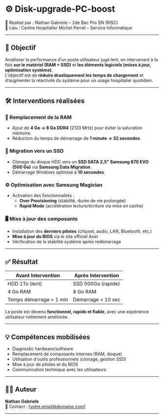 # ⚙️ Disk-upgrade-PC-boost  
📘 Réalisé par : Nathan Gabriele – 2de Bac Pro SN (RISC)  
📍 Lieu : Centre Hospitalier Michel Perret – Service Informatique

---

## 🎯 Objectif

Améliorer la performance d’un poste utilisateur jugé lent, en intervenant à la fois **sur le matériel (RAM + SSD)** et **les éléments logiciels (mises à jour, optimisation système)**.  
L’objectif est de **réduire drastiquement les temps de chargement** et d’augmenter la réactivité du système pour un usage hospitalier quotidien.

---

## 🛠️ Interventions réalisées

### 🔧 Remplacement de la RAM
- Ajout de **4 Go → 8 Go DDR4** (2133 MHz) pour éviter la saturation mémoire.
- Réduction du temps de démarrage de **1 minute → 32 secondes**.

### 💽 Migration vers un SSD
- Clonage du disque HDD vers un **SSD SATA 2,5" Samsung 870 EVO (500 Go)** via **Samsung Data Migration**.
- Démarrage Windows optimisé à **10 secondes**.

### ⚙️ Optimisation avec Samsung Magician
- Activation des fonctionnalités :
  - **Over Provisioning** (stabilité, durée de vie prolongée)
  - **Rapid Mode** (accélération lecture/écriture via mise en cache)

### 🖥️ Mise à jour des composants
- Installation des **derniers pilotes** (chipset, audio, LAN, Bluetooth, etc.)
- **Mise à jour du BIOS** via le site officiel Acer
- Vérification de la stabilité système après redémarrage

---

## ✅ Résultat

| Avant Intervention | Après Intervention |
|--------------------|---------------------|
| HDD 1To (lent)     | SSD 500Go (rapide)  |
| 4 Go RAM           | 8 Go RAM            |
| Temps démarrage > 1 min | Démarrage < 10 sec |

Le poste est devenu **fonctionnel, rapide et fiable**, avec une expérience utilisateur nettement améliorée.

---

## 💡 Compétences mobilisées

- Diagnostic hardware/software
- Remplacement de composants internes (RAM, disque)
- Utilisation d'outils professionnels (clonage, gestion SSD)
- Mise à jour de pilotes et du BIOS
- Communication technique avec les utilisateurs

---

## 👨‍💻 Auteur

**Nathan Gabriele**  
📧 Contact : [votre.email@domaine.com]

---

